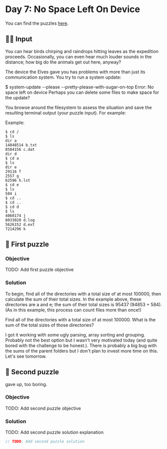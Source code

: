 # Day 7: No Space Left On Device

You can find the puzzles [here](https://adventofcode.com/2022/day/7).

## ✍🏼 Input

You can hear birds chirping and raindrops hitting leaves as the expedition proceeds. Occasionally, you can even hear much louder sounds in the distance; how big do the animals get out here, anyway?

The device the Elves gave you has problems with more than just its communication system. You try to run a system update:

$ system-update --please --pretty-please-with-sugar-on-top
Error: No space left on device
Perhaps you can delete some files to make space for the update?

You browse around the filesystem to assess the situation and save the resulting terminal output (your puzzle input). For example:

Example:

```text
$ cd /
$ ls
dir a
14848514 b.txt
8504156 c.dat
dir d
$ cd a
$ ls
dir e
29116 f
2557 g
62596 h.lst
$ cd e
$ ls
584 i
$ cd ..
$ cd ..
$ cd d
$ ls
4060174 j
8033020 d.log
5626152 d.ext
7214296 k
```

## 🧩 First puzzle

### Objective

TODO: Add first puzzle objective

### Solution

To begin, find all of the directories with a total size of at most 100000, then calculate the sum of their total sizes. In the example above, these directories are a and e; the sum of their total sizes is 95437 (94853 + 584). (As in this example, this process can count files more than once!)

Find all of the directories with a total size of at most 100000. What is the sum of the total sizes of those directories?

I got it working with some ugly parsing, array sorting and grouping. Probably not the best option but I wasn't very motivated today (and quite bored with the challenge to be honest.). There is probably a big bug with the sums of the parent folders but I don't plan to invest more time on this. Let's see tomorrow.

## 🧩 Second puzzle

gave up, too boring.

### Objective

TODO: Add second puzzle objective

### Solution

TODO: Add second puzzle solution explanation

```js
// TODO: Add second puzzle solution
```
